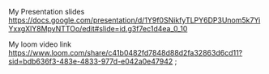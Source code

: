 My Presentation slides
https://docs.google.com/presentation/d/1Y9f0SNikfyTLPY6DP3Unom5k7YiYxxgXlY8MpyNTTOo/edit#slide=id.g3f7ec1d4ea_0_10
  

My loom video link
https://www.loom.com/share/c41b0482fd7848d88d2fa32863d6cd11?sid=bdb636f3-483e-4833-977d-e042a0e47942  ;
